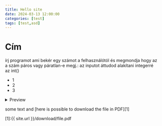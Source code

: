 ```yaml
---
title: Hello site
date: 2024-03-13 12:00:00
categories: [test]
tags: [test,asd]
---
```


# Cím
írj programot ami bekér egy számot a felhasználótól
és megmondja hogy az a szám páros vagy páratlan-e
megj.: az inputot áttudod alakítani integerré az int()

* 1
* 2
* 3
<details>
<summary>
Preview
</summary>

{% highlight ruby %}
puts 'Expanded message'
{% endhighlight %}

</details>

some text and [here is possible to download the file in PDF][1]

[1]:{{ site.url }}/download/file.pdf